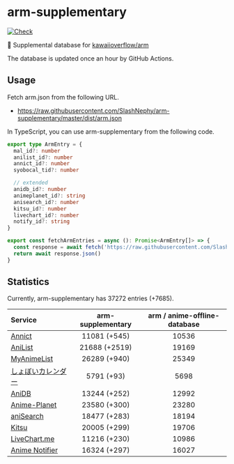 # arm-supplementary

[![Check](https://github.com/SlashNephy/arm-supplementary/actions/workflows/check-node.yml/badge.svg)](https://github.com/SlashNephy/arm-supplementary/actions/workflows/check-node.yml)

💊 Supplemental database for [kawaiioverflow/arm](https://github.com/kawaiioverflow/arm)

The database is updated once an hour by GitHub Actions.

## Usage

Fetch arm.json from the following URL.

- https://raw.githubusercontent.com/SlashNephy/arm-supplementary/master/dist/arm.json

In TypeScript, you can use arm-supplementary from the following code.

```TypeScript
export type ArmEntry = {
  mal_id?: number
  anilist_id?: number
  annict_id?: number
  syobocal_tid?: number

  // extended
  anidb_id?: number
  animeplanet_id?: string
  anisearch_id?: number
  kitsu_id?: number
  livechart_id?: number
  notify_id?: string
}

export const fetchArmEntries = async (): Promise<ArmEntry[]> => {
  const response = await fetch('https://raw.githubusercontent.com/SlashNephy/arm-supplementary/master/dist/arm.json')
  return await response.json()
}
```

## Statistics

Currently, arm-supplementary has 37272 entries (+7685).

| Service                                     | arm-supplementary | arm / anime-offline-database |
| :------------------------------------------ | :---------------: | :--------------------------: |
| [Annict](https://annict.com)                |   11081 (+545)    |            10536             |
| [AniList](https://anilist.co)               |   21688 (+2519)   |            19169             |
| [MyAnimeList](https://myanimelist.net)      |   26289 (+940)    |            25349             |
| [しょぼいカレンダー](https://cal.syoboi.jp) |    5791 (+93)     |             5698             |
| [AniDB](https://anidb.net)                  |   13244 (+252)    |            12992             |
| [Anime-Planet](https://anime-planet.com)    |   23580 (+300)    |            23280             |
| [aniSearch](https://anisearch.com)          |   18477 (+283)    |            18194             |
| [Kitsu](https://kitsu.io)                   |   20005 (+299)    |            19706             |
| [LiveChart.me](https://livechart.me)        |   11216 (+230)    |            10986             |
| [Anime Notifier](https://notify.moe)        |   16324 (+297)    |            16027             |
